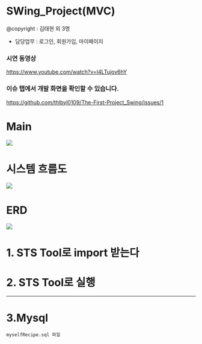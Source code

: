 # SWing_Project(MVC)
 @copyright :  김태현 외 3명
 - 담당업무 : 로그인, 회원가입, 마이페이지     
 ### 시연 동영상 
 https://www.youtube.com/watch?v=I4LTujov6hY

 ### 이슈 탭에서 개발 화면을 확인할 수 있습니다. 
 https://github.com/thlbyl0109/The-First-Project_Swing/issues/1
 
# Main
 
  
  
  <img src ="https://github.com/thlbyl0109/The-First-Project_Swing/blob/master/document/main.png">
     
     
     
     
 
 # 시스템 흐름도
   
   <img src ="https://github.com/thlbyl0109/The-First-Project_Swing/blob/master/document/SystemFlow.jpeg">
 
 # ERD 
   <img src ="https://github.com/thlbyl0109/The-First-Project_Swing/blob/master/document/ERD.png">
   
 # 
 

# 1. STS Tool로 import 받는다 
  
# 2. STS Tool로 실행 
 


****

# 3.Mysql

    myselfRecipe.sql 파일
